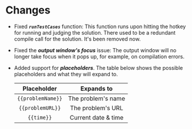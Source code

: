 # Changes

-   Fixed **_`runTestCases`_** function: This function runs upon hitting the
    hotkey for running and judging the solution. There used to be a redundant
    compile call for the solution. It's been removed now.
-   Fixed the **_output window's focus_** issue: The output window will no
    longer take focus when it pops up, for example, on compilation errors.
-   Added support for **_placeholders_**. The table below shows the possible
    placeholders and what they will expand to.

    |    Placeholder    |     Expands to      |
    | :---------------: | :-----------------: |
    | `{{problemName}}` | The problem's name  |
    | `{{problemURL}}`  |  The problem's URL  |
    |    `{{time}}`     | Current date & time |
